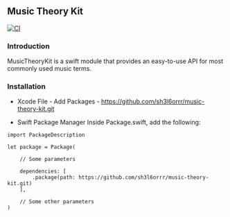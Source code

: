 ## Music Theory Kit

[![CI](https://github.com/sh3l6orrr/music-theory-kit/actions/workflows/CI.yml/badge.svg)](https://github.com/sh3l6orrr/music-theory-kit/actions/workflows/CI.yml)

### Introduction

MusicTheoryKit is a swift module that provides an easy-to-use API for most commonly used music terms.

### Installation

- Xcode 
File - Add Packages - https://github.com/sh3l6orrr/music-theory-kit.git

- Swift Package Manager 
Inside Package.swift, add the following:

```
import PackageDescription

let package = Package(

    // Some parameters

    dependencies: [
        .package(path: https://github.com/sh3l6orrr/music-theory-kit.git)
    ],

    // Some other parameters
)
```

